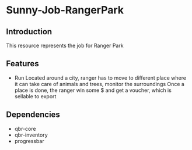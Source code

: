 # Sunny-Job-RangerPark

## Introduction
This resource represents the job for Ranger Park

## Features

- Run
Located around a city, ranger has to move to different place where it can take care of animals and trees, monitor the surroundings
Once a place is done, the ranger win some $ and get a voucher, which is sellable to export

## Dependencies

- qbr-core
- qbr-inventory
- progressbar
